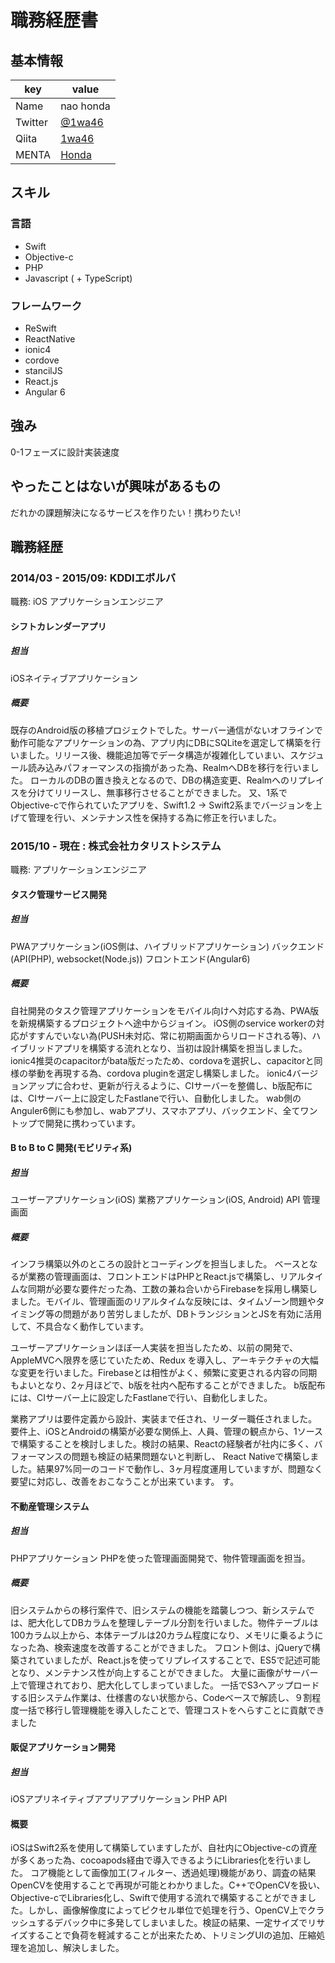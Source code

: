 # 職務経歴書

## 基本情報

|key|value|
|---|-----|
|Name|nao honda |
|Twitter|[@1wa46](https://twitter.com/1wa46)|
|Qiita|[1wa46](https://qiita.com/settings/account)
|MENTA|[Honda](https://menta.work/user/354)

## スキル
### 言語
- Swift
- Objective-c
- PHP
- Javascript ( + TypeScript)

### フレームワーク
- ReSwift
- ReactNative
- ionic4
- cordove
- stancilJS
- React.js
- Angular 6

## 強み
0-1フェーズに設計実装速度

## やったことはないが興味があるもの

だれかの課題解決になるサービスを作りたい！携わりたい!

## 職務経歴

### 2014/03 - 2015/09: KDDIエボルバ

職務: iOS アプリケーションエンジニア

#### シフトカレンダーアプリ
##### 担当
iOSネイティブアプリケーション

##### 概要
既存のAndroid版の移植プロジェクトでした。サーバー通信がないオフラインで動作可能なアプリケーションの為、アプリ内にDBにSQLiteを選定して構築を行いました。リリース後、機能追加等でデータ構造が複雑化していまい、スケジュール読み込みパフォーマンスの指摘があった為、RealmへDBを移行を行いました。
ローカルのDBの置き換えとなるので、DBの構造変更、Realmへのリプレイスを分けてリリースし、無事移行させることができました。
又、1系でObjective-cで作られていたアプリを、Swift1.2 -> Swift2系までバージョンを上げて管理を行い、メンテナンス性を保持する為に修正を行いました。

### 2015/10 - 現在 : 株式会社カタリストシステム

職務: アプリケーションエンジニア

#### タスク管理サービス開発

##### 担当
PWAアプリケーション(iOS側は、ハイブリッドアプリケーション)
バックエンド(API(PHP), websocket(Node.js))
フロントエンド(Angular6)

##### 概要
自社開発のタスク管理アプリケーションをモバイル向けへ対応する為、PWA版を新規構築するプロジェクトへ途中からジョイン。
iOS側のservice workerの対応がすすんでいない為(PUSH未対応、常に初期画面からリロードされる等)、ハイブリッドアプリを構築する流れとなり、当初は設計構築を担当しました。ionic4推奨のcapacitorがbata版だったため、cordovaを選択し、capacitorと同様の挙動を再現する為、cordova pluginを選定し構築しました。
ionic4バージョンアップに合わせ、更新が行えるように、CIサーバーを整備し、b版配布には、CIサーバー上に設定したFastlaneで行い、自動化しました。
wab側のAnguler6側にも参加し、wabアプリ、スマホアプリ、バックエンド、全てワントップで開発に携わっています。


#### B to B to C 開発(モビリティ系)

##### 担当
ユーザーアプリケーション(iOS)
業務アプリケーション(iOS, Android)
API
管理画面

##### 概要
インフラ構築以外のところの設計とコーディングを担当しました。
ベースとなるが業務の管理画面は、フロントエンドはPHPとReact.jsで構築し、リアルタイムな同期が必要な要件だった為、工数の兼ね合いからFirebaseを採用し構築しました。モバイル、管理画面のリアルタイムな反映には、タイムゾーン問題やタイミング等の問題があり苦労しましたが、DBトランジションとJSを有効に活用して、不具合なく動作しています。

ユーザーアプリケーションほぼ一人実装を担当したため、以前の開発で、AppleMVCへ限界を感じていたため、Redux を導入し、アーキテクチャの大幅な変更を行いました。Firebaseとは相性がよく、頻繁に変更される内容の同期もよいとなり、2ヶ月ほどで、b版を社内へ配布することができました。
b版配布には、CIサーバー上に設定したFastlaneで行い、自動化しました。

業務アプリは要件定義から設計、実装まで任され、リーダー職任されました。
要件上、iOSとAndroidの構築が必要な関係上、人員、管理の観点から、1ソースで構築することを検討しました。検討の結果、Reactの経験者が社内に多く、バフォーマンスの問題も検証の結果問題ないと判断し、
React Nativeで構築しました。結果97%同一のコードで動作し、3ヶ月程度運用していますが、問題なく要望に対応し、改善をおこなうことが出来ています。
す。


#### 不動産管理システム

##### 担当
PHPアプリケーション
PHPを使った管理画面開発で、物件管理画面を担当。

##### 概要
旧システムからの移行案件で、旧システムの機能を踏襲しつつ、新システムでは、肥大化してDBカラムを整理しテーブル分割を行いました。物件テーブルは100カラム以上から、本体テーブルは20カラム程度になり、メモリに乗るようになった為、検索速度を改善することができました。
フロント側は、jQueryで構築されていましたが、React.jsを使ってリプレイスすることで、ES5で記述可能となり、メンテナンス性が向上することができました。
大量に画像がサーバー上で管理されており、肥大化してしまっていました。
一括でS3へアップロードする旧システム作業は、仕様書のない状態から、Codeベースで解読し、９割程度一括で移行し管理機能を導入したことで、管理コストをへらすことに貢献できました


#### 販促アプリケーション開発

##### 担当
iOSアプリネイティブアプリアプリケーション
PHP API

#### 概要
iOSはSwift2系を使用して構築していますしたが、自社内にObjective-cの資産が多くあった為、cocoapods経由で導入できるようにLibraries化を行いました。
コア機能として画像加工(フィルター、透過処理)機能があり、調査の結果OpenCVを使用することで再現が可能とわかりました。C++でOpenCVを扱い、Objective-cでLibraries化し、Swiftで使用する流れで構築することができました。しかし、画像解像度によってピクセル単位で処理を行う、OpenCV上でクラッシュするデバック中に多発してしまいました。検証の結果、一定サイズでリサイズすることで負荷を軽減することが出来たため、トリミングUIの追加、圧縮処理を追加し、解決しました。
